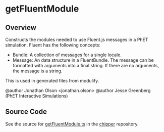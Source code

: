 # getFluentModule

## Overview

Constructs the modules needed to use Fluent.js messages in a PhET simulation. Fluent has the following concepts:

- Bundle: A collection of messages for a single locale.
- Message: An data structure in a FluentBundle. The message can be formatted with arguments into a final string.
           If there are no arguments, the message is a string.

This is used in generated files from modulify.

@author Jonathan Olson &lt;jonathan.olson&gt;
@author Jesse Greenberg (PhET Interactive Simulations)



## Source Code

See the source for [getFluentModule.ts](https://github.com/phetsims/chipper/blob/main/js/browser/getFluentModule.ts) in the [chipper](https://github.com/phetsims/chipper) repository.
